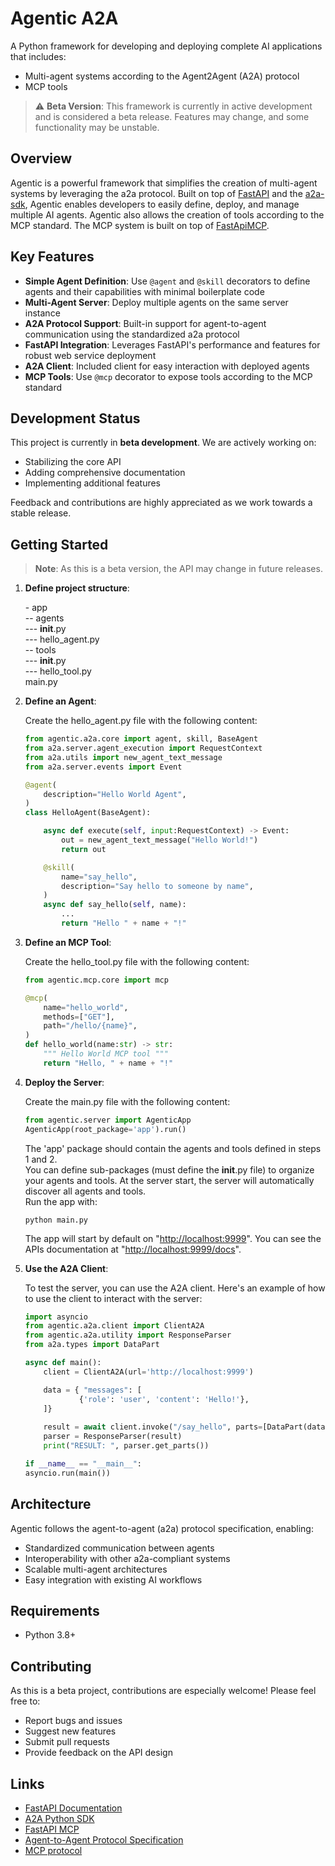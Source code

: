 # Agentic A2A

A Python framework for developing and deploying complete AI applications that includes:
- Multi-agent systems according to the Agent2Agent (A2A) protocol
- MCP tools

> ⚠️ **Beta Version**: This framework is currently in active development and is considered a beta release. Features may change, and some functionality may be unstable.

## Overview

Agentic is a powerful framework that simplifies the creation of multi-agent systems by leveraging the a2a protocol. Built on top of [FastAPI](https://fastapi.tiangolo.com/) and the [a2a-sdk](https://github.com/google-a2a/a2a-python), Agentic enables developers to easily define, deploy, and manage multiple AI agents.
Agentic also allows the creation of tools according to the MCP standard. The MCP system is built on top of [FastApiMCP](https://github.com/tadata-org/fastapi_mcp).

## Key Features

- **Simple Agent Definition**: Use `@agent` and `@skill` decorators to define agents and their capabilities with minimal boilerplate code
- **Multi-Agent Server**: Deploy multiple agents on the same server instance
- **A2A Protocol Support**: Built-in support for agent-to-agent communication using the standardized a2a protocol
- **FastAPI Integration**: Leverages FastAPI's performance and features for robust web service deployment
- **A2A Client**: Included client for easy interaction with deployed agents
- **MCP Tools**: Use `@mcp` decorator to expose tools according to the MCP standard

## Development Status

This project is currently in **beta development**. We are actively working on:
- Stabilizing the core API
- Adding comprehensive documentation
- Implementing additional features

Feedback and contributions are highly appreciated as we work towards a stable release.

## Getting Started

> **Note**: As this is a beta version, the API may change in future releases.

1. **Define project structure**:

    \- app <br>
    -- agents <br>
    --- __init__.py <br>
    --- hello_agent.py <br>
    -- tools <br>
    --- __init__.py <br>
    --- hello_tool.py <br>
    main.py <br>

1. **Define an Agent**:

    Create the hello_agent.py file with the following content:

    ```python
    from agentic.a2a.core import agent, skill, BaseAgent
    from a2a.server.agent_execution import RequestContext
    from a2a.utils import new_agent_text_message
    from a2a.server.events import Event

    @agent(
        description="Hello World Agent",
    )
    class HelloAgent(BaseAgent):

        async def execute(self, input:RequestContext) -> Event:
            out = new_agent_text_message("Hello World!")
            return out

        @skill(
            name="say_hello", 
            description="Say hello to someone by name",
        )
        async def say_hello(self, name):
            ...
            return "Hello " + name + "!"
    ```

2. **Define an MCP Tool**:

    Create the hello_tool.py file with the following content:

    ```python
    from agentic.mcp.core import mcp

    @mcp(
        name="hello_world",
        methods=["GET"],
        path="/hello/{name}",
    )
    def hello_world(name:str) -> str:
        """ Hello World MCP tool """
        return "Hello, " + name + "!"
    ```

3. **Deploy the Server**:

    Create the main.py file with the following content:

    ```python
    from agentic.server import AgenticApp
    AgenticApp(root_package='app').run()
    ```

    The 'app' package should contain the agents and tools defined in steps 1 and 2. <br>
    You can define sub-packages (must define the __init__.py file) to organize your agents and tools. At the server start, the server will automatically discover all agents and tools.<br>
    Run the app with:

    ```
    python main.py
    ```

    The app will start by default on "[http://localhost:9999](http://localhost:9999)".
    You can see the APIs documentation at "[http://localhost:9999/docs](http://localhost:9999/docs)".

4. **Use the A2A Client**:

    To test the server, you can use the A2A client. Here's an example of how to use the client to interact with the server:

    ```python
    import asyncio
    from agentic.a2a.client import ClientA2A
    from agentic.a2a.utility import ResponseParser
    from a2a.types import DataPart

    async def main():
        client = ClientA2A(url='http://localhost:9999')

        data = { "messages": [
                {'role': 'user', 'content': 'Hello!'},
        ]}
        
        result = await client.invoke("/say_hello", parts=[DataPart(data=data)])
        parser = ResponseParser(result)
        print("RESULT: ", parser.get_parts())

    if __name__ == "__main__":
    asyncio.run(main())
    ```

## Architecture

Agentic follows the agent-to-agent (a2a) protocol specification, enabling:
- Standardized communication between agents
- Interoperability with other a2a-compliant systems
- Scalable multi-agent architectures
- Easy integration with existing AI workflows

## Requirements

- Python 3.8+

## Contributing

As this is a beta project, contributions are especially welcome! Please feel free to:
- Report bugs and issues
- Suggest new features
- Submit pull requests
- Provide feedback on the API design

## Links

- [FastAPI Documentation](https://fastapi.tiangolo.com/)
- [A2A Python SDK](https://github.com/google-a2a/a2a-python)
- [FastAPI MCP](https://github.com/tadata-org/fastapi_mcp)
- [Agent-to-Agent Protocol Specification](https://github.com/google-a2a)
- [MCP protocol](https://modelcontextprotocol.io/introduction)